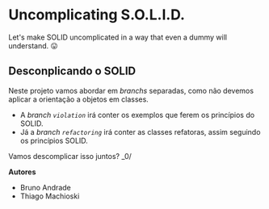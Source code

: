 # Uncomplicating S.O.L.I.D.
Let's make SOLID uncomplicated in a way that even a dummy will understand. 😛

## Desconplicando o SOLID

Neste projeto vamos abordar em *branchs* separadas, como não devemos aplicar a orientação a objetos em classes.

- A *branch* *`violation`* irá conter os exemplos que ferem os princípios do SOLID.
- Já a *branch* *`refactoring`*  irá conter as classes refatoras, assim seguindo os princípios SOLID.

Vamos descomplicar isso juntos? _0/

**Autores**
- Bruno Andrade
- Thiago Machioski